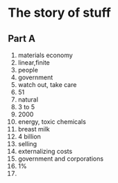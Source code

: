 # The story of stuff

## Part A

1. materials economy
2. linear,finite
3. people
4. government
5. watch out, take care
6. 51
7. natural
8. 3 to 5
9. 2000
10. energy, toxic chemicals
11. breast milk
12. 4 billion
13. selling
14. externalizing costs
15. government and corporations
16. 1%
17. 

